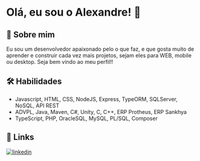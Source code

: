 # Olá, eu sou o Alexandre! 👋

## 🚀 Sobre mim

Eu sou um desenvolvedor apaixonado pelo o que faz, e que gosta muito
de aprender e construir cada vez mais projetos, sejam eles para WEB, mobile
ou desktop. Seja bem vindo ao meu perfil!!

## 🛠 Habilidades

- Javascript, HTML, CSS, NodeJS, Express, TypeORM, SQLServer, NoSQL, API REST 
- ADVPL, Java, Maven, C#, Unity, C, C++, ERP Protheus, ERP Sankhya
- TypeScript, PHP, OracleSQL, MySQL, PL/SQL, Composer

## 🔗 Links

[![linkedin](https://img.shields.io/badge/linkedin-0A66C2?style=for-the-badge&logo=linkedin&logoColor=white)](https://www.linkedin.com/in/alexandre-miranda-rezende-rocha-3a69131a0/)
